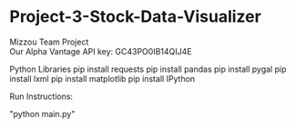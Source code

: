 # Project-3-Stock-Data-Visualizer
Mizzou Team Project  
Our Alpha Vantage API key:  GC43PO0IB14QIJ4E

Python Libraries
pip install requests
pip install pandas
pip install pygal
pip install lxml
pip install matplotlib
pip install IPython

Run Instructions:

"python main.py"